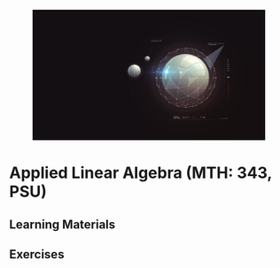 <p align="center">
    <img width="420" src="../../assets/images/applied.jpg">
</p>

# Applied Linear Algebra (MTH: 343, PSU)

## Learning Materials

## Exercises
